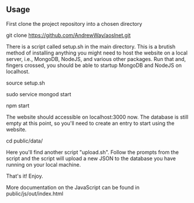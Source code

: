 ## Usage

First clone the project repository into a chosen directory

git clone https://github.com/AndrewWay/aoslnet.git

There is a script called setup.sh in the main directory. This is a brutish method of installing anything you might need to host the website on a local server, i.e., MongoDB, NodeJS, and various other packages. Run that and, fingers crossed, you should be able to startup MongoDB and NodeJS on localhost. 

source setup.sh

sudo service mongod start

npm start

The website should accessible on localhost:3000 now. The database is still empty at this point, so you'll need to create an entry to start using the website. 

cd public/data/

Here you'll find another script "upload.sh". Follow the prompts from the script and the script will upload a new JSON to the database you have running on your local machine. 

That's it! Enjoy.

More documentation on the JavaScript can be found in public/js/out/index.html
